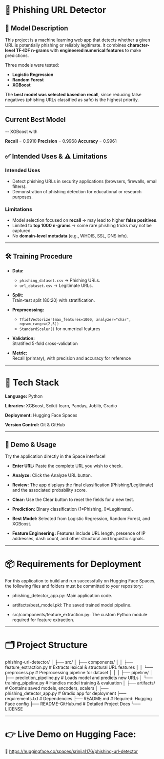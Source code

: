 # 🎣 Phishing URL Detector

## 📌 Model Description  

This project is a machine learning web app that detects whether a given URL is potentially phishing or reliably legitimate. It combines **character-level TF-IDF n-grams** with **engineered numerical features** to make predictions.  

Three models were tested: 

- **Logistic Regression**  
- **Random Forest**  
- **XGBoost**  

The **best model was selected based on recall**, since reducing false negatives (phishing URLs classified as safe) is the highest priority.  

---

## Current Best Model

  -- XGBoost with 

**Recall** = 0.9910
**Precision** = 0.9968 
**Accuracy** = 0.9961 

## ✅ Intended Uses & ⚠️ Limitations  

### Intended Uses 

- Detect phishing URLs in security applications (browsers, firewalls, email filters).  
- Demonstration of phishing detection for educational or research purposes.  

### Limitations  

- Model selection focused on **recall** → may lead to higher **false positives**.  
- Limited to **top 1000 n-grams** → some rare phishing tricks may not be captured.  
- No **domain-level metadata** (e.g., WHOIS, SSL, DNS info).  

---

## 🛠️ Training Procedure  

- **Data:**  
  - `phishing_dataset.csv` → Phishing URLs.  
  - `url_dataset.csv` → Legitimate URLs.  

- **Split:**  
  Train-test split (80:20) with stratification.  

- **Preprocessing:**  
  - `TfidfVectorizer(max_features=1000, analyzer="char", ngram_range=(2,5))`  
  - `StandardScaler()` for numerical features  

- **Validation:**  
  Stratified 5-fold cross-validation  

- **Metric:**  
  Recall (primary), with precision and accuracy for reference  

---

# 🧩 Tech Stack

**Language:** Python

**Libraries:** XGBoost, Scikit-learn, Pandas, Joblib, Gradio

**Deployment:** Hugging Face Spaces

**Version Control:** Git & GitHub

---


## 🚀 Demo & Usage

Try the application directly in the Space interface!

- **Enter URL:** Paste the complete URL you wish to check.

- **Analyze:** Click the Analyze URL button.

- **Review:** The app displays the final classification (Phishing/Legitimate) and the associated probability score.

- **Clear:** Use the Clear button to reset the fields for a new test.


- **Prediction:** Binary classification (1=Phishing, 0=Legitimate).

- **Best Model:** Selected from Logistic Regression, Random Forest, and XGBoost.

- **Feature Engineering:** Features include URL length, presence of IP addresses, dash count, and other structural and linguistic signals.

---

# 📦 Requirements for Deployment

For this application to build and run successfully on Hugging Face Spaces, the following files and folders must be committed to your repository:

- phishing_detector_app.py: Main application code.


- artifacts/best_model.pkl: The saved trained model pipeline.

- src/components/feature_extraction.py: The custom Python module required for feature extraction.

---

# 🗂️ Project Structure

phishing-url-detector/
│
├── src/
│   ├── components/
│   │   ├── feature_extraction.py      # Extracts lexical & structural URL features
│   │   └── preprocess.py              # Preprocessing pipeline for dataset
│   │
│   ├── pipeline/
│       ├── prediction_pipeline.py     # Loads model and predicts new URLs
│       └── training_pipeline.py       # Handles model training & evaluation
│
├── artifacts/                         # Contains saved models, encoders, scalers
│
├── phishing_detector_app.py           # Gradio app for deployment
├── requirements.txt                   # Dependencies
├── README.md                          # Required: Hugging Face config
├── README-GitHub.md                   # Detailed Project Docs 
└── LICENSE                            


---

# 👉 Live Demo on Hugging Face:
🔗 https://huggingface.co/spaces/srinija1176/phishing-url-detector

